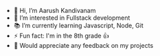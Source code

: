 - 👋 Hi, I’m Aarush Kandivanam
- 👀 I’m interested in Fullstack development 
- 📚 I’m currently learning Javascript, Node, Git
- ⚡ Fun fact: I'm in the 8th grade 👍
- 👏 Would appreciate any feedback on my projects 

<!---
babaarush/babaarush is a ✨ special ✨ repository because its `README.md` (this file) appears on your GitHub profile.
You can click the Preview link to take a look at your changes.
--->
